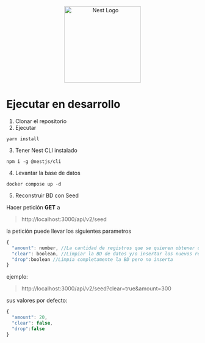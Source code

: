 <p align="center">
  <a href="http://nestjs.com/" target="blank"><img src="https://nestjs.com/img/logo-small.svg" width="200" alt="Nest Logo" /></a>
</p>

[circleci-image]: https://img.shields.io/circleci/build/github/nestjs/nest/master?token=abc123def456
[circleci-url]: https://circleci.com/gh/nestjs/nest

# Ejecutar en desarrollo

1. Clonar el repositorio
2. Ejecutar

```
yarn install
```

3. Tener Nest CLI instalado

```
npm i -g @nestjs/cli
```

4. Levantar la base de datos

```
docker compose up -d
```

5. Reconstruir BD con Seed

Hacer petición **GET** a

> http://localhost:3000/api/v2/seed

la petición puede llevar los siguientes parametros

```javascript
{
  "amount": number, //La cantidad de registros que se quieren obtener de la consulta
  "clear": boolean, //Limpiar la BD de datos y/o insertar los nuevos registros
  "drop":boolean //Limpia completamente la BD pero no inserta
}
```

ejemplo:

> http://localhost:3000/api/v2/seed?clear=true&amount=300

sus valores por defecto:

```javascript
{
  "amount": 20,
  "clear": false,
  "drop":false
}
```
